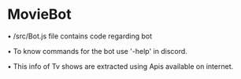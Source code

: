 # MovieBot
• /src/Bot.js file contains code regarding bot


• To know commands for the bot use '-help' in discord.


• This info of Tv shows are extracted using Apis available on internet.
